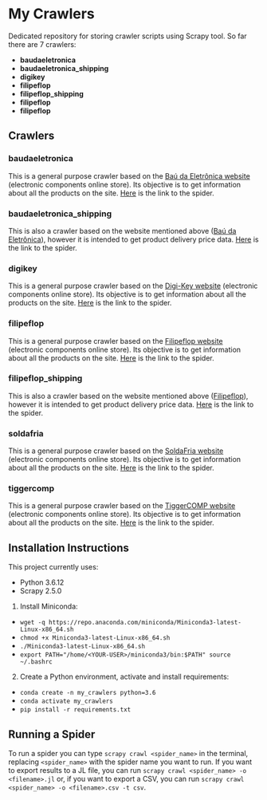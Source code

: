 # My Crawlers

Dedicated repository for storing crawler scripts using Scrapy tool. So far there are 7 crawlers:

- **baudaeletronica**
- **baudaeletronica_shipping**
- **digikey**
- **filipeflop**
- **filipeflop_shipping**
- **filipeflop**
- **filipeflop**

## Crawlers

### baudaeletronica

This is a general purpose crawler based on the [Baú da Eletrônica website](https://www.baudaeletronica.com.br/?gclid=CjwKCAiA6seQBhAfEiwAvPqu11zqrLLNP4G074_0oRTV6MLQCXVkVB-eVhounV9Pq0njX0xMLYdHvBoC-ncQAvD_BwE) (electronic components online store). Its objective is to get information about all the products on the site. [Here](websites_crawlers/spiders/baudaeletronica.py) is the link to the spider.

### baudaeletronica_shipping

This is also a crawler based on the website mentioned above ([Baú da Eletrônica](https://www.baudaeletronica.com.br/?gclid=CjwKCAiA6seQBhAfEiwAvPqu11zqrLLNP4G074_0oRTV6MLQCXVkVB-eVhounV9Pq0njX0xMLYdHvBoC-ncQAvD_BwE)), however it is intended to get product delivery price data. [Here](websites_crawlers/spiders/baudaeletronica_shipping.py) is the link to the spider.

### digikey

This is a general purpose crawler based on the [Digi-Key website](https://www.digikey.com.br/) (electronic components online store). Its objective is to get information about all the products on the site. [Here](websites_crawlers/spiders/digikey.py) is the link to the spider.

### filipeflop

This is a general purpose crawler based on the [Filipeflop website](https://www.filipeflop.com/) (electronic components online store). Its objective is to get information about all the products on the site. [Here](websites_crawlers/spiders/filipeflop.py) is the link to the spider.

### filipeflop_shipping

This is also a crawler based on the website mentioned above ([Filipeflop](https://www.filipeflop.com/)), however it is intended to get product delivery price data. [Here](websites_crawlers/spiders/filipeflop_shipping.py) is the link to the spider.

### soldafria

This is a general purpose crawler based on the [SoldaFria website](https://www.soldafria.com.br/) (electronic components online store). Its objective is to get information about all the products on the site. [Here](websites_crawlers/spiders/soldafria.py) is the link to the spider.


### tiggercomp

This is a general purpose crawler based on the [TiggerCOMP website](https://tiggercomp.com.br/novaloja2/) (electronic components online store). Its objective is to get information about all the products on the site. [Here](websites_crawlers/spiders/tiggercomp.py) is the link to the spider.

## Installation Instructions

This project currently uses:
- Python 3.6.12
- Scrapy 2.5.0

1. Install Miniconda:
- `wget -q https://repo.anaconda.com/miniconda/Miniconda3-latest-Linux-x86_64.sh`
- `chmod +x Miniconda3-latest-Linux-x86_64.sh`
- `./Miniconda3-latest-Linux-x86_64.sh`
- `export PATH="/home/<YOUR-USER>/miniconda3/bin:$PATH" source ~/.bashrc`

2. Create a Python environment, activate and install requirements:
- `conda create -n my_crawlers python=3.6`
- `conda activate my_crawlers`
- `pip install -r requirements.txt`

## Running a Spider

To run a spider you can type `scrapy crawl <spider_name>` in the terminal, replacing `<spider_name>` with the spider name you want to run. If you want to export results to a JL file, you can run `scrapy crawl <spider_name> -o <filename>.jl` or, if you want to export a CSV, you can run `scrapy crawl <spider_name> -o <filename>.csv -t csv`.